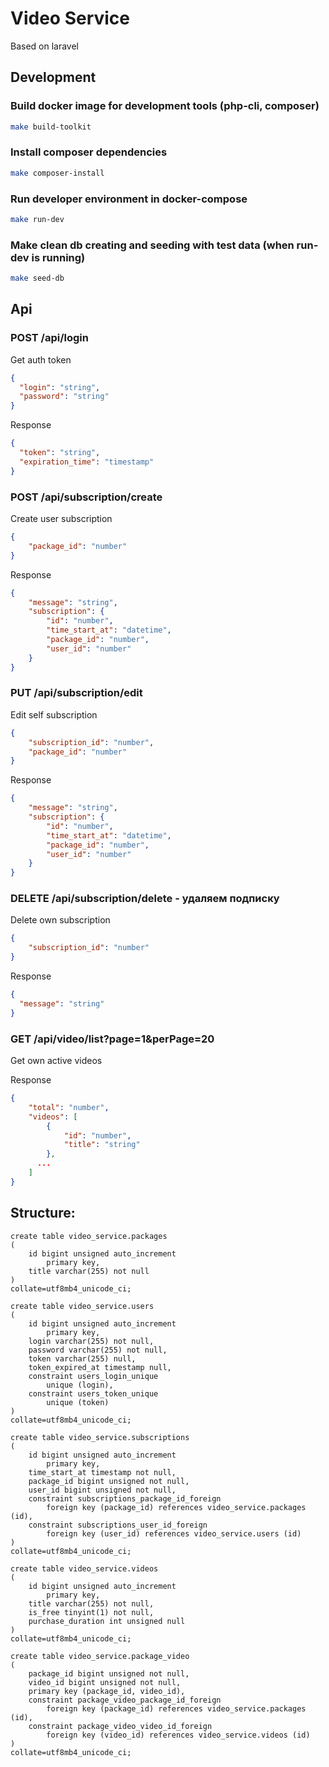 # Video Service

Based on laravel

## Development

### Build docker image for development tools (php-cli, composer)
```bash
make build-toolkit
```

### Install composer dependencies
```bash
make composer-install
```

### Run developer environment in docker-compose
```bash
make run-dev
```

### Make clean db creating and seeding with test data (when run-dev is running)
```bash
make seed-db
```

## Api
### POST /api/login
Get auth token
```json
{
  "login": "string",
  "password": "string"
}
```
Response
```json
{
  "token": "string",
  "expiration_time": "timestamp"
}
```

### POST /api/subscription/create
Create user subscription

```json
{
    "package_id": "number"
}
```

Response
```json
{
    "message": "string",
    "subscription": {
        "id": "number",
        "time_start_at": "datetime",
        "package_id": "number",
        "user_id": "number"
    }
}
```

### PUT /api/subscription/edit
Edit self subscription

```json
{
    "subscription_id": "number",
    "package_id": "number"
}
```

Response
```json
{
    "message": "string",
    "subscription": {
        "id": "number",
        "time_start_at": "datetime",
        "package_id": "number",
        "user_id": "number"
    }
}
```

### DELETE /api/subscription/delete - удаляем подписку
Delete own subscription

```json
{
    "subscription_id": "number"
}
```

Response
```json
{
  "message": "string"
}
```

### GET /api/video/list?page=1&perPage=20
Get own active videos

Response
```json
{
    "total": "number",
    "videos": [
        {
            "id": "number",
            "title": "string"
        },
      ...
    ]
}
```

## Structure:
```mysql
create table video_service.packages
(
	id bigint unsigned auto_increment
		primary key,
	title varchar(255) not null
)
collate=utf8mb4_unicode_ci;

create table video_service.users
(
	id bigint unsigned auto_increment
		primary key,
	login varchar(255) not null,
	password varchar(255) not null,
	token varchar(255) null,
	token_expired_at timestamp null,
	constraint users_login_unique
		unique (login),
	constraint users_token_unique
		unique (token)
)
collate=utf8mb4_unicode_ci;

create table video_service.subscriptions
(
	id bigint unsigned auto_increment
		primary key,
	time_start_at timestamp not null,
	package_id bigint unsigned not null,
	user_id bigint unsigned not null,
	constraint subscriptions_package_id_foreign
		foreign key (package_id) references video_service.packages (id),
	constraint subscriptions_user_id_foreign
		foreign key (user_id) references video_service.users (id)
)
collate=utf8mb4_unicode_ci;

create table video_service.videos
(
	id bigint unsigned auto_increment
		primary key,
	title varchar(255) not null,
	is_free tinyint(1) not null,
	purchase_duration int unsigned null
)
collate=utf8mb4_unicode_ci;

create table video_service.package_video
(
	package_id bigint unsigned not null,
	video_id bigint unsigned not null,
	primary key (package_id, video_id),
	constraint package_video_package_id_foreign
		foreign key (package_id) references video_service.packages (id),
	constraint package_video_video_id_foreign
		foreign key (video_id) references video_service.videos (id)
)
collate=utf8mb4_unicode_ci;
```